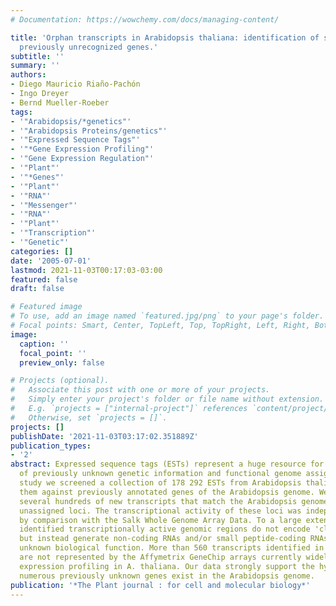 ```yaml
---
# Documentation: https://wowchemy.com/docs/managing-content/

title: 'Orphan transcripts in Arabidopsis thaliana: identification of several hundred
  previously unrecognized genes.'
subtitle: ''
summary: ''
authors:
- Diego Mauricio Riaño-Pachón
- Ingo Dreyer
- Bernd Mueller-Roeber
tags:
- '"Arabidopsis/*genetics"'
- '"Arabidopsis Proteins/genetics"'
- '"Expressed Sequence Tags"'
- '"*Gene Expression Profiling"'
- '"Gene Expression Regulation"'
- '"Plant"'
- '"*Genes"'
- '"Plant"'
- '"RNA"'
- '"Messenger"'
- '"RNA"'
- '"Plant"'
- '"Transcription"'
- '"Genetic"'
categories: []
date: '2005-07-01'
lastmod: 2021-11-03T00:17:03-03:00
featured: false
draft: false

# Featured image
# To use, add an image named `featured.jpg/png` to your page's folder.
# Focal points: Smart, Center, TopLeft, Top, TopRight, Left, Right, BottomLeft, Bottom, BottomRight.
image:
  caption: ''
  focal_point: ''
  preview_only: false

# Projects (optional).
#   Associate this post with one or more of your projects.
#   Simply enter your project's folder or file name without extension.
#   E.g. `projects = ["internal-project"]` references `content/project/deep-learning/index.md`.
#   Otherwise, set `projects = []`.
projects: []
publishDate: '2021-11-03T03:17:02.351889Z'
publication_types:
- '2'
abstract: Expressed sequence tags (ESTs) represent a huge resource for the discovery
  of previously unknown genetic information and functional genome assignment. In this
  study we screened a collection of 178 292 ESTs from Arabidopsis thaliana by testing
  them against previously annotated genes of the Arabidopsis genome. We identified
  several hundreds of new transcripts that match the Arabidopsis genome at so far
  unassigned loci. The transcriptional activity of these loci was independently confirmed
  by comparison with the Salk Whole Genome Array Data. To a large extent, the newly
  identified transcriptionally active genomic regions do not encode 'classic' proteins,
  but instead generate non-coding RNAs and/or small peptide-coding RNAs of presently
  unknown biological function. More than 560 transcripts identified in this study
  are not represented by the Affymetrix GeneChip arrays currently widely used for
  expression profiling in A. thaliana. Our data strongly support the hypothesis that
  numerous previously unknown genes exist in the Arabidopsis genome.
publication: '*The Plant journal : for cell and molecular biology*'
---
```

